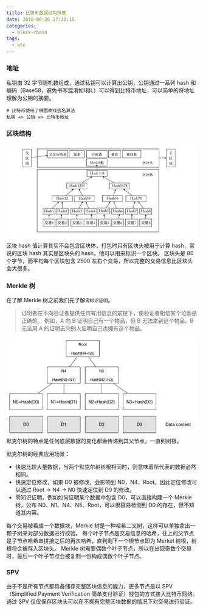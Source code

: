```yaml
---
title: 比特币数据结构科普
date: 2018-08-26 17:33:15
categories:
  - block-chain
tags:
  - btc
---
```


### 地址
私钥由 32 字节随机数组成，通过私钥可以计算出公钥，公钥通过一系列 hash 和编码（Base58，避免书写混淆如I和L）可以得到比特币地址，可以简单的将地址理解为公钥的摘要。
```
# 比特币使用了椭圆曲线签名算法
私钥 => 公钥 => 比特币地址
```
### 区块结构
![block-structure](../../assets/block-structure.jpeg)
区块 hash 值计算其实不会包含区块体，打包时只有区块头被用于计算 hash，常说的区块 hash 其实是区块头的 hash，他可以用来标识一个区块。
区块头是 80 个字节，而平均每个区块包含 2500 左右个交易，所以完整的交易信息比区块头会大很多。

### Merkle 树
在了解 Merkle 树之前我们先了解`零知识证明`。
> 证明者在不向验证者提供任何有用信息的前提下，使验证者相信某个论断是正确的。
例如，A 向 B 证明自己有一个物品，但 B 无法拿到这个物品，B 无法用 A 的证明去向别人证明自己也拥有这个物品。

![merkle-tree](../../assets/merkle-tree.png)
默克尔树的特点是任何底层数据的变化都会传递到其父节点，一直到树根。

默克尔树的经典应用场景：
- 快速比较大量数据，当两个默克尔树树根相同时，则意味着所代表的数据必然相同。
- 快速定位修改，如果 D0 被修改，会影响到 N0，N4，Root。因此定位修改可以通过 Root -> N4 -> N0 快速定位到 D0 的修改。
- 零知识证明，例如如何证明某个数据中包含 D0，可以直接构建一个 Merkle 树，公布 N0、N1、N4、N5、Root，可以很容易检测到 D0 的存在，但不知道其内容。

每个交易被看成一个数据块，Merkle 树是一种哈希二叉树，这样可以单独拿出一颗子树来对部分数据进行校验。
每个叶子节点是交易信息的哈希，往上的父节点是子节点哈希串拼接之后的再次哈希，直到剩下一个根节点即为 Merkel 树根，树根将会被存入区块头。
Merkle 树需要偶数个叶子节点，所以在出现奇数个交易时，最后一个叶子节点会被复制一份构成偶数个叶子节点。

### SPV
由于不是所有节点都具备储存完整区块信息的能力，更多节点是以 SPV（Simplified Payment Verification 简单支付验证）钱包的方式接入比特币网络。通过 SPV 仅仅保存区块头可以在不拥有完整区块数据的情况下对交易进行验证。
